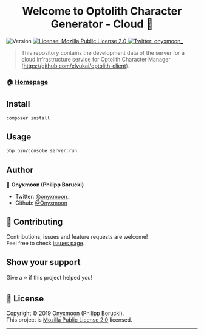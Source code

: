 <h1 align="center">Welcome to Optolith Character Generator - Cloud 👋</h1>
<p>
  <img alt="Version" src="https://img.shields.io/badge/version-0.0.0-blue.svg?cacheSeconds=2592000" />
  <a href="https://spdx.org/licenses/MPL-2.0.html">
    <img alt="License: Mozilla Public License 2.0" src="https://img.shields.io/badge/License-Mozilla Public License 2.0-yellow.svg" target="_blank" />
  </a>
  <a href="https://twitter.com/onyxmoon_">
    <img alt="Twitter: onyxmoon_" src="https://img.shields.io/twitter/follow/onyxmoon_.svg?style=social" target="_blank" />
  </a>
</p>

> This repository contains the development data of the server for a cloud infrastructure service for Optolith Character Manager (https://github.com/elyukai/optolith-client).

### 🏠 [Homepage](cloud.optolith.app)

## Install

```sh
composer install
```

## Usage

```sh
php bin/console server:run
```

## Author

👤 **Onyxmoon (Philipp Borucki)**

* Twitter: [@onyxmoon_](https://twitter.com/onyxmoon_)
* Github: [@Onyxmoon](https://github.com/Onyxmoon)

## 🤝 Contributing

Contributions, issues and feature requests are welcome!<br />Feel free to check [issues page](https://github.com/Onyxmoon/optolith-cloud/issues).

## Show your support

Give a ⭐️ if this project helped you!

## 📝 License

Copyright © 2019 [Onyxmoon (Philipp Borucki)](https://github.com/Onyxmoon).<br />
This project is [Mozilla Public License 2.0](https://spdx.org/licenses/MPL-2.0.html) licensed.

***
